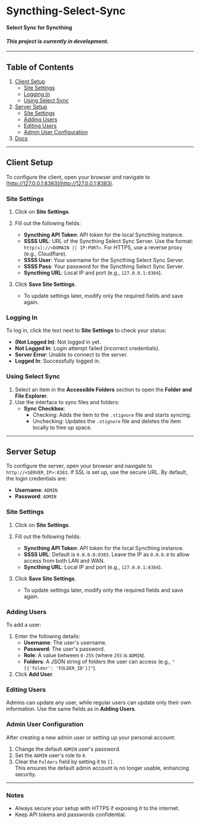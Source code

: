 # Syncthing-Select-Sync

**Select Sync for Syncthing**

#### **_This project is currently in development._**

---

## Table of Contents
1. [Client Setup](#client-setup)
   - [Site Settings](#site-settings)
   - [Logging In](#logging-in)
   - [Using Select Sync](#using-select-sync)
2. [Server Setup](#server-setup)
   - [Site Settings](#site-settings-1)
   - [Adding Users](#adding-users)
   - [Editing Users](#editing-users)
   - [Admin User Configuration](#admin-user-configuration)
3. [Docs](docs/main-docs.md)

---

## Client Setup

To configure the client, open your browser and navigate to [http://127.0.0.1:8383](http://127.0.0.1:8383).

### Site Settings
1. Click on **Site Settings**.
2. Fill out the following fields:
   - **Syncthing API Token**: API token for the local Syncthing instance.
   - **SSSS URL**: URL of the Syncthing Select Sync Server. Use the format: `http(s)://<DOMAIN || IP:PORT>`. For HTTPS, use a reverse proxy (e.g., Cloudflare).
   - **SSSS User**: Your username for the Syncthing Select Sync Server.
   - **SSSS Pass**: Your password for the Syncthing Select Sync Server.
   - **Syncthing URL**: Local IP and port (e.g., `127.0.0.1:8384`).

3. Click **Save Site Settings**.  
   - To update settings later, modify only the required fields and save again.

### Logging In
To log in, click the text next to **Site Settings** to check your status:
- **(Not Logged In)**: Not logged in yet.
- **Not Logged In**: Login attempt failed (incorrect credentials).
- **Server Error**: Unable to connect to the server.
- **Logged In**: Successfully logged in.

### Using Select Sync
1. Select an item in the **Accessible Folders** section to open the **Folder and File Explorer**.
2. Use the interface to sync files and folders:
   - **Sync Checkbox**: 
     - Checking: Adds the item to the `.stignore` file and starts syncing.
     - Unchecking: Updates the `.stignore` file and deletes the item locally to free up space.

---

## Server Setup

To configure the server, open your browser and navigate to `http://<SERVER_IP>:8383`. If SSL is set up, use the secure URL. By default, the login credentials are:

- **Username**: `ADMIN`
- **Password**: `ADMIN`

### Site Settings
1. Click on **Site Settings**.
2. Fill out the following fields:
   - **Syncthing API Token**: API token for the local Syncthing instance.
   - **SSSS URL**: Default is `0.0.0.0:8383`. Leave the IP as `0.0.0.0` to allow access from both LAN and WAN.
   - **Syncthing URL**: Local IP and port (e.g., `127.0.0.1:8384`).

3. Click **Save Site Settings**.  
   - To update settings later, modify only the required fields and save again.

### Adding Users
To add a user:
1. Enter the following details:
   - **Username**: The user's username.
   - **Password**: The user's password.
   - **Role**: A value between `0-255` (where `255` is `ADMIN`).
   - **Folders**: A JSON string of folders the user can access (e.g., `"[{'folder': 'FOLDER_ID'}]"`).
2. Click **Add User**.

### Editing Users
Admins can update any user, while regular users can update only their own information. Use the same fields as in **Adding Users**.

### Admin User Configuration
After creating a new admin user or setting up your personal account:
1. Change the default `ADMIN` user's password.
2. Set the `ADMIN` user's role to `0`.
3. Clear the `Folders` field by setting it to `[]`.  
   This ensures the default admin account is no longer usable, enhancing security.

---

### Notes
- Always secure your setup with HTTPS if exposing it to the internet.
- Keep API tokens and passwords confidential.
